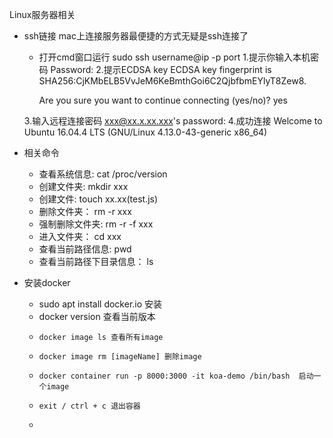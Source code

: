 Linux服务器相关

- ssh链接
  mac上连接服务器最便捷的方式无疑是ssh连接了
  - 打开cmd窗口运行
      sudo ssh username@ip -p port
  1.提示你输入本机密码
  Password:
  2.提示ECDSA key
      ECDSA key fingerprint is SHA256:CjKMbELB5VvJeM6KeBmthGoi6C2QjbfbmEYlyT8Zew8.
      
      Are you sure you want to continue connecting (yes/no)? yes
      
  3.输入远程连接密码
  xxx@xx.x.xx.xxx's password:
  4.成功连接
  Welcome to Ubuntu 16.04.4 LTS (GNU/Linux 4.13.0-43-generic x86_64)



- 相关命令
  - 查看系统信息: cat /proc/version
  - 创建文件夹: mkdir xxx
  - 创建文件: touch xx.xx(test.js)
  - 删除文件夹： rm -r xxx
  - 强制删除文件夹: rm -r -f xxx
  - 进入文件夹： cd xxx
  - 查看当前路径信息: pwd
  - 查看当前路径下目录信息： ls









- 安装docker
  - sudo apt install docker.io 安装
  - docker version 查看当前版本
  -     docker image ls 查看所有image
  -     docker image rm [imageName] 删除image
  -     docker container run -p 8000:3000 -it koa-demo /bin/bash  启动一个image
  -     exit / ctrl + c 退出容器
  - 
